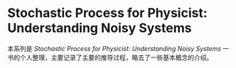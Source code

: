 # Stochastic Process for Physicist: Understanding Noisy Systems

本系列是 *Stochastic Process for Physicist: Understanding Noisy Systems* 一书的个人整理，主要记录了主要的推导过程，略去了一些基本概念的介绍。
